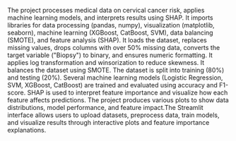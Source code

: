 The project processes medical data on cervical cancer risk, applies machine learning models, and interprets results using SHAP. It imports libraries for data processing (pandas, numpy), visualization (matplotlib, seaborn), machine learning (XGBoost, CatBoost, SVM), data balancing (SMOTE), and feature analysis (SHAP). It loads the dataset, replaces missing values, drops columns with over 50% missing data, converts the target variable ("Biopsy") to binary, and ensures numeric formatting. It applies log transformation and winsorization to reduce skewness. It balances the dataset using SMOTE. The dataset is split into training (80%) and testing (20%). Several machine learning models (Logistic Regression, SVM, XGBoost, CatBoost) are trained and evaluated using accuracy and F1-score. SHAP is used to interpret feature importance and visualize how each feature affects predictions. The project produces various plots to show data distributions, model performance, and feature impact.The Streamlit interface allows users to upload datasets, preprocess data, train models, and visualize results through interactive plots and feature importance explanations.
